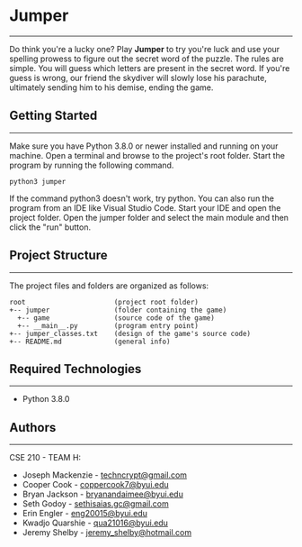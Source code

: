 # Jumper
---
Do think you're a lucky one? Play **Jumper** to try you're luck and use your spelling prowess to figure out the secret word of the puzzle. The rules are simple. You will guess which letters are present in the secret word. If you're guess is wrong, our friend the skydiver will slowly lose his parachute, ultimately sending him to his demise, ending the game. 

## Getting Started
---
Make sure you have Python 3.8.0 or newer installed and running on your machine. Open a terminal and 
browse to the project's root folder. Start the program by running the following command.
```
python3 jumper
```
If the command python3 doesn't work, try python. 
You can also run the program from an IDE like Visual Studio Code. Start your IDE and open the 
project folder. Open the jumper folder and select the main module and then click the "run" button.

## Project Structure
---
The project files and folders are organized as follows:
```
root                      (project root folder)
+-- jumper                (folder containing the game)
  +-- game                (source code of the game)
  +-- __main__.py         (program entry point)
+-- jumper_classes.txt    (design of the game's source code)
+-- README.md             (general info)
```

## Required Technologies
---
* Python 3.8.0

## Authors
---
CSE 210 - TEAM H: 
* Joseph Mackenzie - techncrypt@gmail.com
* Cooper Cook - coppercook7@byui.edu
* Bryan Jackson - bryanandaimee@byui.edu
* Seth Godoy - sethisaias.gc@gmail.com
* Erin Engler - eng20015@byui.edu
* Kwadjo Quarshie - qua21016@byui.edu
* Jeremy Shelby - jeremy_shelby@hotmail.com